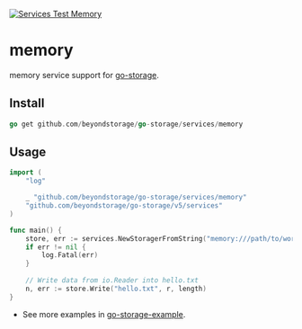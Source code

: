 [![Services Test Memory](https://github.com/beyondstorage/go-storage/actions/workflows/services-test-memory.yml/badge.svg)](https://github.com/beyondstorage/go-storage/actions/workflows/services-test-memory.yml)

# memory

memory service support for [go-storage](https://github.com/beyondstorage/go-storage).

## Install

```go
go get github.com/beyondstorage/go-storage/services/memory
```

## Usage

```go
import (
	"log"

	_ "github.com/beyondstorage/go-storage/services/memory"
	"github.com/beyondstorage/go-storage/v5/services"
)

func main() {
	store, err := services.NewStoragerFromString("memory:///path/to/workdir")
	if err != nil {
		log.Fatal(err)
	}
	
	// Write data from io.Reader into hello.txt
	n, err := store.Write("hello.txt", r, length)
}
```

- See more examples in [go-storage-example](https://github.com/beyondstorage/go-storage-example).
